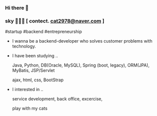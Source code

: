 ### Hi there 👋

### sky 👩🏻‍💻 [ contect. cat2978@naver.com ]



#startup  #backend   #entrepreneurship



- I wanna be a backend-developer who solves customer problems with technology.



- I have been studying ..
  
  
  Java, Python, DB(Oracle, MySQL), Spring (boot, legacy), ORM(JPA), MyBatis, JSP/Servlet
  
  
  
  ajax, html, css, BootStrap

- I interested in ..
  
  
  service development, back office, excercise,
  
  
  
  play with my cats


<!--
**Jeong-sky-1003/Jeong-sky-1003** is a ✨ _special_ ✨ repository because its `README.md` (this file) appears on your GitHub profile.

